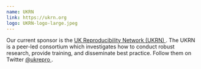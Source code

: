 ```yaml
---
name: UKRN
link: https://ukrn.org
logo: UKRN-logo-large.jpeg
---
```


Our current sponsor is the [UK Reproducibility Network (UKRN) <sup><i class="fas fa-external-link-square-alt"></i></sup>](https://ukrn.org/). The UKRN is a peer-led consortium which investigates how to conduct robust research, provide training, and disseminate best practice. Follow them on Twitter [@ukrepro <sup><i class="fas fa-external-link-square-alt"></i></sup>](https://twitter.com/ukrepro).
